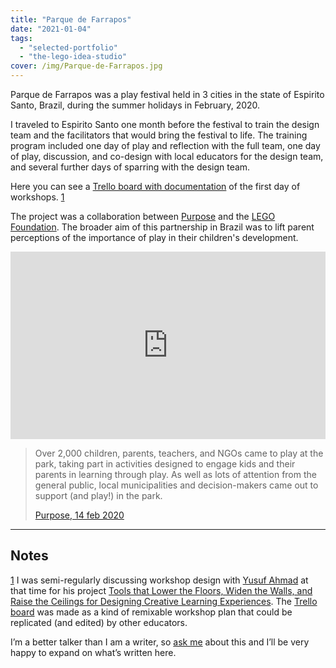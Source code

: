 ```yaml
---
title: "Parque de Farrapos"
date: "2021-01-04"
tags: 
  - "selected-portfolio"
  - "the-lego-idea-studio"
cover: /img/Parque-de-Farrapos.jpg
---
```


Parque de Farrapos was a play festival held in 3 cities in the state of Espirito Santo, Brazil, during the summer holidays in February, 2020.

I traveled to Espirito Santo one month before the festival to train the design team and the facilitators that would bring the festival to life. The training program included one day of play and reflection with the full team, one day of play, discussion, and co-design with local educators for the design team, and several further days of sparring with the design team.

Here you can see a [Trello board with documentation](https://trello.com/b/hqbLGb3s/chain-reaction-vitoria) of the first day of workshops. [1](https://liam.media/parque-de-farrapos/#1-foot)

The project was a collaboration between [Purpose](https://www.purpose.com/offices/sao-paulo/) and the [LEGO Foundation](https://www.legofoundation.com/en/). The broader aim of this partnership in Brazil was to lift parent perceptions of the importance of play in their children's development.

<iframe src="https://vimeo.com/476277884" width="100%" height="300" style="border:none;">
</iframe>

> Over 2,000 children, parents, teachers, and NGOs came to play at the park, taking part in activities designed to engage kids and their parents in learning through play. As well as lots of attention from the general public, local municipalities and decision-makers came out to support (and play!) in the park.
> 
> [Purpose, 14 feb 2020](https://www.instagram.com/p/B8jFcGnHwHU/)

* * *

## Notes

[1](https://liam.media/parque-de-farrapos/#1-head) I was semi-regularly discussing workshop design with [Yusuf Ahmad](https://www.yusufsa.com/) at that time for his project [Tools that Lower the Floors, Widen the Walls, and Raise the Ceilings for Designing Creative Learning Experiences](https://www.media.mit.edu/publications/tools-that-lower-the-floors-widen-the-walls-and-raise-the-ceilings-for-designing-creative-learning-experiences/). The [Trello board](https://trello.com/b/hqbLGb3s/chain-reaction-vitoria) was made as a kind of remixable workshop plan that could be replicated (and edited) by other educators.

I’m a better talker than I am a writer, so [ask me](https://liam.media/contact/) about this and I’ll be very happy to expand on what’s written here.
